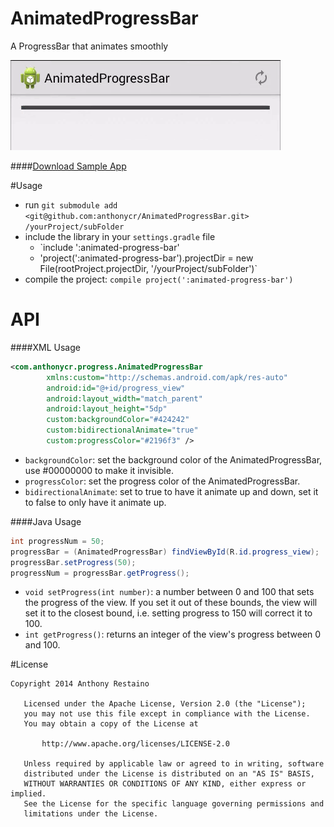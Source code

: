AnimatedProgressBar
===================
A ProgressBar that animates smoothly

![](animation.gif)

####[Download Sample App](https://github.com/anthonycr/AnimatedProgressBar/releases/download/1.0.0/release.apk)

#Usage

* run `git submodule add <git@github.com:anthonycr/AnimatedProgressBar.git> /yourProject/subFolder`
* include the library in your `settings.gradle` file
    - `include ':animated-progress-bar'
    - 'project(':animated-progress-bar').projectDir = new File(rootProject.projectDir, '/yourProject/subFolder')`
* compile the project: `compile project(':animated-progress-bar')`

# API

####XML Usage
```XML
<com.anthonycr.progress.AnimatedProgressBar
        xmlns:custom="http://schemas.android.com/apk/res-auto"
        android:id="@+id/progress_view"
        android:layout_width="match_parent"
        android:layout_height="5dp"
        custom:backgroundColor="#424242"
        custom:bidirectionalAnimate="true"
        custom:progressColor="#2196f3" />
```

- `backgroundColor`: set the background color of the AnimatedProgressBar, use #00000000 to make it invisible.
- `progressColor`: set the progress color of the AnimatedProgressBar.
- `bidirectionalAnimate`: set to true to have it animate up and down, set it to false to only have it animate up.

####Java Usage
```Java
int progressNum = 50;
progressBar = (AnimatedProgressBar) findViewById(R.id.progress_view);
progressBar.setProgress(50);
progressNum = progressBar.getProgress();
```

- `void setProgress(int number)`: a number between 0 and 100 that sets the progress of the view. If you set it out of these bounds, the view will set it to the closest bound, i.e. setting progress to 150 will correct it to 100.
- `int getProgress()`: returns an integer of the view's progress between 0 and 100.

#License

```
Copyright 2014 Anthony Restaino

   Licensed under the Apache License, Version 2.0 (the "License");
   you may not use this file except in compliance with the License.
   You may obtain a copy of the License at

       http://www.apache.org/licenses/LICENSE-2.0

   Unless required by applicable law or agreed to in writing, software
   distributed under the License is distributed on an "AS IS" BASIS,
   WITHOUT WARRANTIES OR CONDITIONS OF ANY KIND, either express or implied.
   See the License for the specific language governing permissions and
   limitations under the License.
   ```
